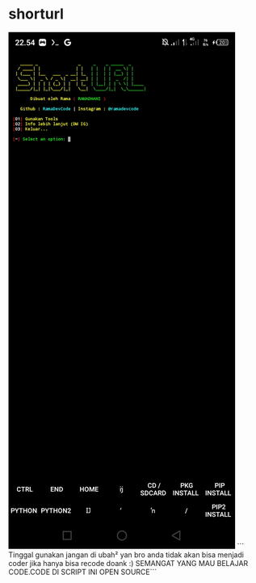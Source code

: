 # shorturl
<img src ="https://github.com/RamaDevCode/shorturl/blob/main/Screenshot_20230224-225420.jpg">
``` Tinggal gunakan jangan di ubah² yan bro
 anda tidak akan bisa menjadi coder jika hanya bisa recode doank :)
 SEMANGAT YANG MAU BELAJAR CODE.CODE DI SCRIPT INI OPEN SOURCE```
